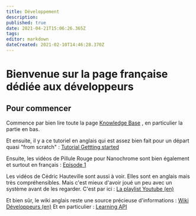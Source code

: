 ```yaml
---
title: Développement
description: 
published: true
date: 2021-04-21T15:06:26.365Z
tags: 
editor: markdown
dateCreated: 2021-02-10T14:46:28.370Z
---
```


# Bienvenue sur la page française dédiée aux développeurs

## Pour commencer

Commence par bien lire toute la page [Knowledge Base](https://foundryvtt.com/kb/) , en particulier la partie en bas.

Et ensuite, il y a ce tutoriel en anglais qui est assez bien fait pour un départ quasi "from scratch" : [Tutorial Gettting started](https://foundryvtt.wiki/en/development/guides/SD-tutorial/SD01-Getting-started)
	
Ensuite, les vidéos de Pillule Rouge pour Nanochrome sont bien également et surtout en français : [Episode 1](https://www.youtube.com/watch?v=ZXbhsP19E1E)

Les vidéos de Cédric Hauteville sont aussi à voir. Elles sont en anglais mais très compréhensibles. Mais c'est mieux d'avoir joué un peu avec un système avant de les regarder. 
C'est par ici : [La playlist Youtube (en)](https://www.youtube.com/playlist?list=PLFV9z59nkHDccUbRXVt623UdloPTclIrz)

Et bien sûr, le wiki anglais reste une source précieuse d'informations : [Wiki Développeurs (en)](/en/development/home)
Et en particulier : [Learning API](/en/development/guides/API-Learning-API)